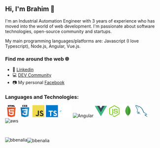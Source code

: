 ## Hi, I'm Brahim 👋

I'm an Industrial Automation Engineer with 3 years of experience who has moved into the world of web development. I'm passionate about software technologies, open-source community and startups.

My main programming languages/platforms are: Javascript (I love Typescript), Node.js, Angular, Vue.js.

### Find me around the web 🌐

- 💼 [Linkedin](https://es.linkedin.com/in/brahim-benalia)
- ‍💻 [DEV Community](https://dev.to/bbenalia)
- 📷 My personal [Facebook](https://www.facebook.com/abraham.ben.184)

<h3 align="left">Languages and Technologies:</h3>
<p align="left">
   <img src="https://raw.githubusercontent.com/devicons/devicon/master/icons/html5/html5-original-wordmark.svg" alt="html5" width="40" height="40" title="html5"/> 
   <img src="https://raw.githubusercontent.com/devicons/devicon/master/icons/css3/css3-original-wordmark.svg" alt="css3" width="40" height="40" title="css3"/>  
   <img src="https://raw.githubusercontent.com/devicons/devicon/master/icons/javascript/javascript-original.svg" alt="javascript" width="40" height="40" title ="javascript"/> 
   <img src="https://raw.githubusercontent.com/devicons/devicon/master/icons/typescript/typescript-original.svg" width="40" height="40" alt="typescript" title="typescript" />
   <img src="https://raw.githubusercontent.com/devicons/devicon/master/icons/tailwindcss/tailwindcss-original-wordmark.svg" width="40" alt="Tailwindcss" title="Tailwindcss"/>
   <img src="https://cdn.jsdelivr.net/gh/devicons/devicon/icons/angularjs/angularjs-original.svg" width="40" alt="Angular" title="Angular"/>
   <img src="https://raw.githubusercontent.com/devicons/devicon/master/icons/vuejs/vuejs-original.svg" alt="vuejs" width="40" height="40" title="vuejs"/>
   <img src="https://raw.githubusercontent.com/devicons/devicon/master/icons/nodejs/nodejs-plain.svg" width="40" alt="Node.js" title="NodeJS"/>
   <img src="https://raw.githubusercontent.com/devicons/devicon/master/icons/mongodb/mongodb-original.svg" width="40" alt="MongoDB" title="MongoDB"/>
   <img src="https://raw.githubusercontent.com/devicons/devicon/master/icons/mysql/mysql-original.svg" width="40" alt="MySQL"  title="MySQL"/>
   <img src="https://cdn.jsdelivr.net/gh/devicons/devicon/icons/amazonwebservices/amazonwebservices-original-wordmark.svg"  width="40" alt="aws"  title="AWS"/>
</p>
 
</br>
<p><img align="left" src="https://github-readme-stats.vercel.app/api/top-langs?username=bbenalia&show_icons=true&locale=en&layout=compact" alt="bbenalia" /><img align="center" src="https://github-readme-stats.vercel.app/api?username=bbenalia&show_icons=true&locale=en" alt="bbenalia" /></p>
